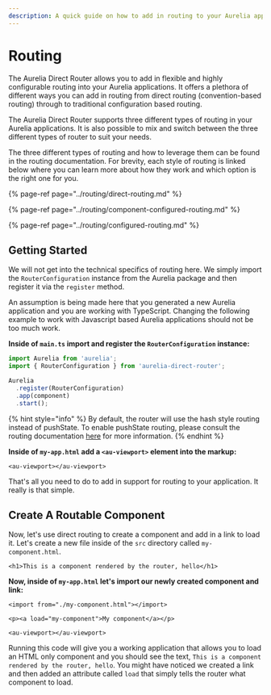 ```yaml
---
description: A quick guide on how to add in routing to your Aurelia applications.
---
```


# Routing

The Aurelia Direct Router allows you to add in flexible and highly configurable routing into your Aurelia applications. It offers a plethora of different ways you can add in routing from direct routing \(convention-based routing\) through to traditional configuration based routing.

The Aurelia Direct Router supports three different types of routing in your Aurelia applications. It is also possible to mix and switch between the three different types of router to suit your needs.

The three different types of routing and how to leverage them can be found in the routing documentation. For brevity, each style of routing is linked below where you can learn more about how they work and which option is the right one for you.

{% page-ref page="../routing/direct-routing.md" %}

{% page-ref page="../routing/component-configured-routing.md" %}

{% page-ref page="../routing/configured-routing.md" %}

## Getting Started

We will not get into the technical specifics of routing here. We simply import the `RouterConfiguration` instance from the Aurelia package and then register it via the `register` method.

An assumption is being made here that you generated a new Aurelia application and you are working with TypeScript. Changing the following example to work with Javascript based Aurelia applications should not be too much work.

**Inside of `main.ts` import and register the `RouterConfiguration` instance:**

```typescript
import Aurelia from 'aurelia';
import { RouterConfiguration } from 'aurelia-direct-router';

Aurelia
  .register(RouterConfiguration)
  .app(component)
  .start();
```

{% hint style="info" %}
By default, the router will use the hash style routing instead of pushState. To enable pushState routing, please consult the routing documentation [here](routing.md) for more information.
{% endhint %}

**Inside of `my-app.html` add a `<au-viewport>` element into the markup:**

```markup
<au-viewport></au-viewport>
```

That's all you need to do to add in support for routing to your application. It really is that simple.

## Create A Routable Component

Now, let's use direct routing to create a component and add in a link to load it. Let's create a new file inside of the `src` directory called `my-component.html`.

```markup
<h1>This is a component rendered by the router, hello</h1>
```

**Now, inside of `my-app.html` let's import our newly created component and link:**

```markup
<import from="./my-component.html"></import>

<p><a load="my-component">My component</a></p>

<au-viewport></au-viewport>
```

Running this code will give you a working application that allows you to load an HTML only component and you should see the text, `This is a component rendered by the router, hello`. You might have noticed we created a link and then added an attribute called `load` that simply tells the router what component to load.

